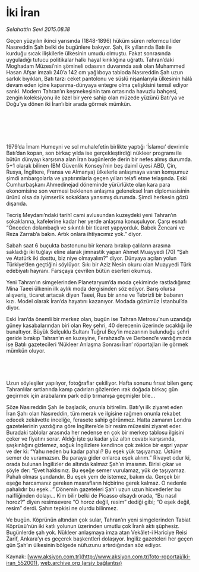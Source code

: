 # İki İran

*Selahattin Sevi 2015.08.18*

<div class="pNewsDetailMainContent ctx_content" itemprop="articleBody">
 <p>
  Geçen yüzyılın ikinci yarısında (1848-1896) hüküm süren reformcu lider Nasıreddin Şah belki de bugünlere bakıyor. Şah, ilk yıllarında Batı ile kurduğu sıcak ilişkilerle ülkesinin umudu olmuştu. Fakat sonrasında uyguladığı tutucu politikalar halkı hayal kırıklığına uğrattı. Tahran’daki Moghadam Müzesi’nin şömineli odasının duvarında asılı olan Muhammed Hasan Afşar imzalı 240’a 142 cm yağlıboya tabloda Nasıreddin Şah uzun sarkık bıyıkları, Batı tarzı ceket pantolonu ve süslü nişanlarıyla ülkesinin hâlâ devam eden içine kapanma-dünyaya entegre olma çelişkisini temsil ediyor sanki. Modern Tahran’ın keşmekeşinin tam ortasında havuzlu bahçesi, zengin koleksiyonu ile özel bir yere sahip olan müzede yüzünü Batı’ya ve Doğu’ya dönen iki İran’ı bir arada görmek mümkün.
 </p>
 <p>
  <img alt="" src="http://web.archive.org/web/20151216193915im_/http://medya.aksiyon.com.tr//aksiyon/2015/08/18/570821.jpg "/>
 </p>
 <p>
  <img alt="" src="http://web.archive.org/web/20151216193915im_/http://medya.aksiyon.com.tr//aksiyon/2015/08/18/570822.jpg "/>
 </p>
 <p>
  <img alt="" src="http://web.archive.org/web/20151216193915im_/http://medya.aksiyon.com.tr//aksiyon/2015/08/18/570823.jpg "/>
 </p>
 <p>
  <img alt="" src="http://web.archive.org/web/20151216193915im_/http://medya.aksiyon.com.tr//aksiyon/2015/08/18/570824.jpg "/>
 </p>
 <p>
  <img alt="" src="http://web.archive.org/web/20151216193915im_/http://medya.aksiyon.com.tr//aksiyon/2015/08/18/570825.jpg "/>
 </p>
 <p>
  <img alt="" src="http://web.archive.org/web/20151216193915im_/http://medya.aksiyon.com.tr//aksiyon/2015/08/18/570826.jpg "/>
 </p>
 <p>
  1979’da İmam Humeyni ve sol muhalefetin birlikte yaptığı ‘İslamcı’ devrimle Batı’dan kopan, son birkaç yılda ise gerçekleştirdiği nükleer programı ile bütün dünyayı karşısına alan İran bugünlerde derin bir nefes almış durumda. 5+1 olarak bilinen (BM Güvenlik Konseyi’nin beş daimî üyesi ABD, Çin, Rusya, İngiltere, Fransa ve Almanya) ülkelerle anlaşmaya varan komşumuz şimdi ambargolarla ve yaptırımlarla geçen yılları telafi etme telaşında. Eski Cumhurbaşkanı Ahmedinejad döneminde yürürlükte olan kara para ekonomisine son vermesi beklenen anlaşma geleneksel İran diplomasisinin ürünü olsa da iyimserlik sokaklara yansımış durumda. Şimdi herkesin gözü dışarıda.
 </p>
 <p>
  Tecriş Meydanı’ndaki tarihî cami avlusundan kuzeydeki yeni Tahran’ın sokaklarına, kafelerine kadar her yerde anlaşma konuşuluyor. Çarşı esnafı “Önceden dolambaçlı ve sıkıntılı bir ticaret yapıyorduk. Babek Zencani ve Reza Zarrab’a bakın. Artık onlara ihtiyacımız yok.” diyor.
 </p>
 <p>
  Sabah saat 6 buçukta bastonunu bir kenara bırakıp çalıların arasına sakladığı iki tuğlayı eline alarak jimnastik yapan Ahmet Muayyedi (70) “Şah ve Atatürk iki dosttu, biz niye olmayalım?” diyor. Dünyaya açılan yolun Türkiye’den geçtiğini söylüyor. Sıkı bir Aziz Nesin okuru olan Muayyedi Türk edebiyatı hayranı. Farsçaya çevrilen bütün eserleri okumuş.
 </p>
 <p>
  Yeni Tahran’ın simgelerinden Planetaryum’da moda çekiminde rastladığımız Mina Taeei ülkenin ilk aylık moda dergisinden söz ediyor. Barış olursa alışveriş, ticaret artacak diyen Taeei, Rus bir anne ve Tebrizli bir babanın kızı. Model olarak İran’da hayatını kazanıyor. Modada gözümüz İstanbul’da diyor.
 </p>
 <p>
  Eski İran’da önemli bir merkez olan, bugün ise Tahran Metrosu’nun uzandığı güney kasabalarından biri olan Rey şehri, 40 derecenin üzerinde sıcaklığı ile bunaltıyor. Büyük Selçuklu Sultanı Tuğrul Bey’in mezarının bulunduğu şehri geride bırakıp Tahran’ın en kuzeyine, Ferahzad’a ve Derbend’e vardığımızda ise Batılı gazetecileri ‘Nükleer Anlaşma Sonrası İran’ röportajları ile görmek mümkün oluyor.
 </p>
 <p>
 </p>
 <p>
  <img alt="" src="http://web.archive.org/web/20151216193915im_/http://medya.aksiyon.com.tr//aksiyon/2015/08/18/570827.jpg "/>
 </p>
 <p>
  <img alt="" src="http://web.archive.org/web/20151216193915im_/http://medya.aksiyon.com.tr//aksiyon/2015/08/18/570828.jpg "/>
 </p>
 <p>
  <img alt="" src="http://web.archive.org/web/20151216193915im_/http://medya.aksiyon.com.tr//aksiyon/2015/08/18/570829.jpg "/>
 </p>
 <p>
  <img alt="" src="http://web.archive.org/web/20151216193915im_/http://medya.aksiyon.com.tr//aksiyon/2015/08/18/570830.jpg "/>
 </p>
 <p>
  Uzun söyleşiler yapılıyor, fotoğraflar çekiliyor. Hafta sonunu fırsat bilen genç Tahranlılar sırtlarında kamp çadırları gözlerden ırak doğada birkaç gün geçirmek için arabalarını park edip tırmanışa geçmişler bile…
 </p>
 <p>
  Söze Nasıreddin Şah ile başladık, onunla bitirelim. Batı’yı ilk ziyaret eden İran Şahı olan Nasıreddin, tüm merak ve ilgisine rağmen onunla rekabet edecek zekâvette inceliğe, ferasete sahip görünmez. Hatta zamanın Londra gazetelerinin yazdığına göre İngiltere’de bir resim müzesini ziyaret eder. Buradaki tablolar arasında her nedense en çok bir merkep tablosu ilgisini çeker ve fiyatını sorar. Aldığı işte şu kadar yüz altın cevabı karşısında, şaşkınlığını gizlemez, soğuk İngilizlere kendince çok zekice bir espri yapar ve der ki: “Yahu neden bu kadar pahalı? Bu eşek yük taşıyamaz. Üstüne semer de vuramazsın. Bu paraya gider onlarca eşek alırım.” Rivayet odur ki, orada bulunan İngilizler de altında kalmaz Şah’ın imasının. Birisi çıkar ve şöyle der: “Evet haklısınız. Bu eşeğe semer vurulamaz, yük de taşıyamaz. Pahalı olması şundandır. Bu eşek yem de istemez, bakım da. Gerçek bir eşeğe harcamanız gereken masrafların hiçbirine gerek kalmaz. O nedenle pahalıdır bu eşek…” Dönemin gazeteleri Şah’ı uzun uzun hicvederler bu naifliğinden dolayı… Kim bilir belki de Picasso olsaydı orada, “Bu nasıl horoz?” diyen resimsevere “O horoz değil, resim” dediği gibi; “O eşek değil, resim” derdi. Şahın tepkisi ne olurdu bilinmez.
 </p>
 <p>
  Ve bugün. Köprünün altından çok sular, Tahran’ın yeni simgelerinden Tabiat Köprüsü’nün iki katlı yolunun üzerinden umutlu çok İranlı aktı şüphesiz. Bugünlerde şah yok. Nükleer anlaşmaya imza atan Vekâlet-i Hariciye Reisi Zarif, Ankara’yı es geçerek başkentleri dolaşıyor. İngiliz gazeteleri her geçen gün Şah’ın ülkesinin bölgede nüfuzunu artırdığından söz ediyor.
 </p>
</div>


Kaynak: [www.aksiyon.com.tr](http://www.aksiyon.com.tr/foto-roportaj/iki-iran_552001), [web.archive.org (arşiv bağlantısı)](http://web.archive.org/web/20151216193915/http://www.aksiyon.com.tr/foto-roportaj/iki-iran_552001)
